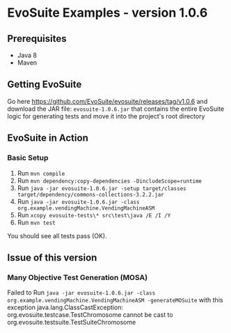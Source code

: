 # EvoSuite Examples - version 1.0.6

## Prerequisites

- Java 8
- Maven

## Getting EvoSuite

Go here https://github.com/EvoSuite/evosuite/releases/tag/v1.0.6 and download the JAR file:
`evosuite-1.0.6.jar` that contains the entire EvoSuite logic for generating tests and move it
into the project's root directory

## EvoSuite in Action

### Basic Setup

1. Run `mvn compile`
2. Run `mvn dependency:copy-dependencies -DincludeScope=runtime`
3. Run `java -jar evosuite-1.0.6.jar -setup target/classes target/dependency/commons-collections-3.2.2.jar`
4. Run `java -jar evosuite-1.0.6.jar -class org.example.vendingMachine.VendingMachineASM`
5. Run `xcopy evosuite-tests\* src\test\java /E /I /Y`
6. Run `mvn test` 

You should see all tests pass (OK).

## Issue of this version
### Many Objective Test Generation (MOSA)
Failed to Run `java -jar evosuite-1.0.6.jar -class org.example.vendingMachine.VendingMachineASM -generateMOSuite`
with this exception java.lang.ClassCastException: org.evosuite.testcase.TestChromosome cannot be 
cast to org.evosuite.testsuite.TestSuiteChromosome
